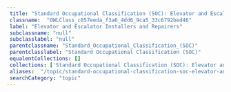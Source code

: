 ```yaml
--- 
 title: "Standard Occupational Classification (SOC): Elevator and Escalator Installers and Repairers" 
 classname:  "OWLClass_c857eeda_f3a6_4dd6_9ca5_33c6792bed46" 
 label: "Elevator and Escalator Installers and Repairers" 
 subclassname: "null" 
 subclasslabel: "null" 
 parentclassname: "Standard_Occupational_Classification_(SOC)" 
 parentclasslabel: "Standard Occupational Classification (SOC)" 
 equalentCollections: [] 
 collections: ['Standard Occupational Classification (SOC): Elevator and Escalator Installers and Repairers']
 aliases:  "/topic/standard-occupational-classification-soc-elevator-and-escalator-installers-and-repairers"  
 searchCategory: "topic" 
---
```

